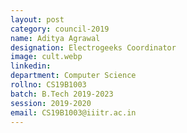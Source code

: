```yaml
---
layout: post
category: council-2019
name: Aditya Agrawal
designation: Electrogeeks Coordinator
image: cult.webp
linkedin:
department: Computer Science
rollno: CS19B1003
batch: B.Tech 2019-2023
session: 2019-2020
email: CS19B1003@iiitr.ac.in
---
```


<!-- @format -->
